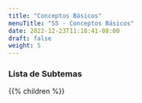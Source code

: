 ```yaml
---
title: "Conceptos Básicos"
menuTitle: "S5 - Conceptos Básicos"
date: 2022-12-23T11:18:41-08:00
draft: false
weight: 5
---
```


### Lista de Subtemas
{{% children  %}}
